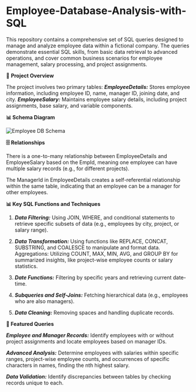 # Employee-Database-Analysis-with-SQL

This repository contains a comprehensive set of SQL queries designed to manage and analyze employee data within a fictional company. The queries demonstrate essential SQL skills, from basic data retrieval to advanced operations, and cover common business scenarios for employee management, salary processing, and project assignments.

📑 **Project Overview**

The project involves two primary tables:
**_EmployeeDetails:_** Stores employee information, including employee ID, name, manager ID, joining date, and city.
**_EmployeeSalary:_** Maintains employee salary details, including project assignments, base salary, and variable components.

**📊 Schema Diagram**

![Employee DB Schema](https://github.com/user-attachments/assets/b0d3433a-c5dd-4b82-b135-a08e057c98f7)

**🗄️ Relationships**

There is a one-to-many relationship between EmployeeDetails and EmployeeSalary based on the EmpId, meaning one employee can have multiple salary records (e.g., for different projects).

The ManagerId in EmployeeDetails creates a self-referential relationship within the same table, indicating that an employee can be a manager for other employees.

**📊 Key SQL Functions and Techniques**

1. **_Data Filtering:_** Using JOIN, WHERE, and conditional statements to retrieve specific subsets of data (e.g., employees by city, project, or salary range).

2. **_Data Transformation:_** Using functions like REPLACE, CONCAT, SUBSTRING, and COALESCE to manipulate and format data.
Aggregations: Utilizing COUNT, MAX, MIN, AVG, and GROUP BY for summarized insights, like project-wise employee counts or salary statistics.

3. **_Date Functions:_** Filtering by specific years and retrieving current date-time.

4. **_Subqueries and Self-Joins:_** Fetching hierarchical data (e.g., employees who are also managers).

5. **_Data Cleaning:_** Removing spaces and handling duplicate records.

**📌 Featured Queries**

**_Employee and Manager Records:_** Identify employees with or without project assignments and locate employees based on manager IDs.

**_Advanced Analysis:_** Determine employees with salaries within specific ranges, project-wise employee counts, and occurrences of specific characters in names, finding the nth highest salary.

**_Data Validation:_** Identify discrepancies between tables by checking records unique to each.
